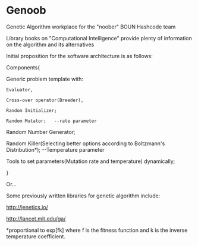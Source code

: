 # Genoob
Genetic Algorithm workplace for the "noober" BOUN Hashcode team

Library books on "Computational Intelligence" provide plenty of information on the algorithm and its alternatives

Initial proposition for the software architecture is as follows:



Components{

  Generic problem template with:

    Evaluator,
    
    Cross-over operator(Breeder),
    
    Random Initializer;
      
    Random Mutator;   --rate parameter
  
  Random Number Generator;
  
  Random Killer(Selecting better options according to Boltzmann's Distribution*);    --Temperature parameter
  
  <advanced>Tools to set parameters(Mutation rate and temperature) dynamically;
  
  }
  
  

  Or...
  
  Some previously written libraries for genetic algorithm include:
  
  http://jenetics.io/
  
  http://lancet.mit.edu/ga/

*proportional to exp[fk] where f is the fitness function and k is the inverse temperature coefficient. 
